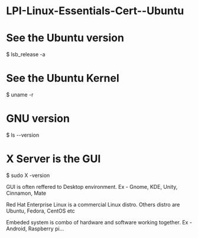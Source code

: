 # LPI-Linux-Essentials-Cert--Ubuntu


# See the Ubuntu version
$ lsb_release -a



# See the Ubuntu Kernel
$ uname -r




# GNU version
$ ls --version



 
# X Server is the GUI
$ sudo X -version



GUI is often reffered to Desktop environment. Ex - Gnome, KDE, Unity, Cinnamon, Mate

Red Hat Enterprise Linux is a commercial Linux distro. Others distro are Ubuntu, Fedora, CentOS etc

Embeded system is combo of hardware and software working together. Ex - Android, Raspberry pi...





